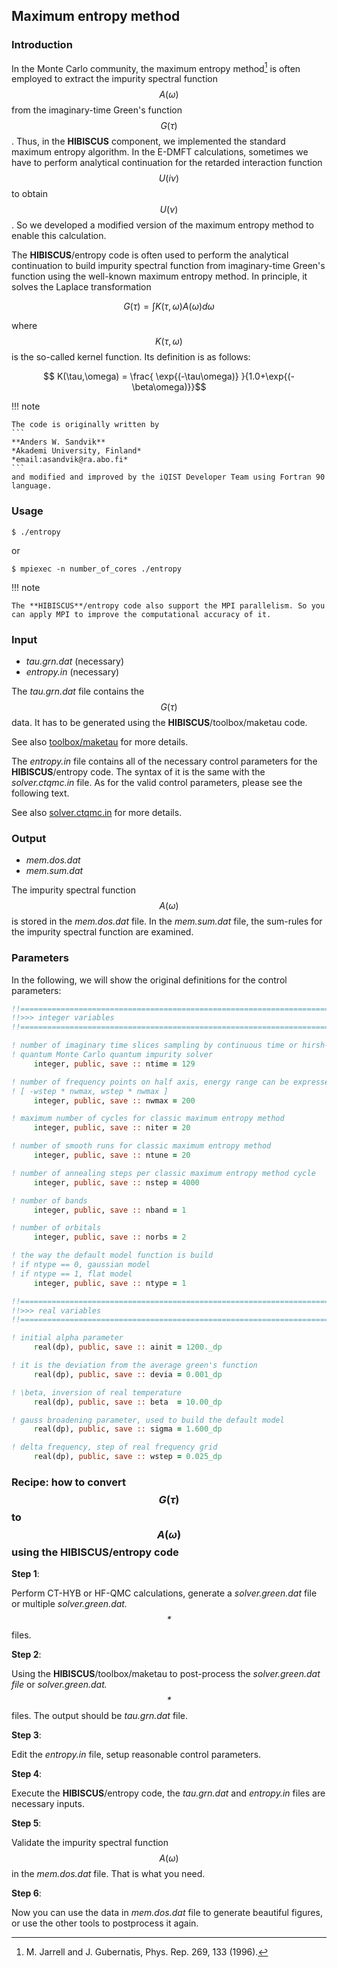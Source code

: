 ## Maximum entropy method

### Introduction

In the Monte Carlo community, the maximum entropy method[^1] is often employed to extract the impurity spectral function $$A(\omega)$$ from the imaginary-time Green's function $$G(\tau)$$. Thus, in the **HIBISCUS** component, we implemented the standard maximum entropy algorithm. In the E-DMFT calculations, sometimes we have to perform analytical continuation for the retarded interaction function $$U(i\nu)$$ to obtain $$U(\nu)$$. So we developed a modified version of the maximum entropy method to enable this calculation.

The **HIBISCUS**/entropy code is often used to perform the analytical continuation to build impurity spectral function from imaginary-time Green's function using the well-known maximum entropy method. In principle, it solves the Laplace transformation

```math
    G(\tau) = \int K(\tau,\omega) A(\omega) d\omega
```

where $$K(\tau,\omega)$$ is the so-called kernel function. Its definition is as follows:

```math
    K(\tau,\omega) = \frac{ \exp{(-\tau\omega)} }{1.0+\exp{(-\beta\omega)}}
```

[^1]: M. Jarrell and J. Gubernatis, Phys. Rep. 269, 133 (1996).

!!! note

    The code is originally written by
    ```
    **Anders W. Sandvik**
    *Akademi University, Finland*
    *email:asandvik@ra.abo.fi*
    ```
    and modified and improved by the iQIST Developer Team using Fortran 90 language.

### Usage

```
$ ./entropy
```

or

```
$ mpiexec -n number_of_cores ./entropy
```

!!! note

    The **HIBISCUS**/entropy code also support the MPI parallelism. So you can apply MPI to improve the computational accuracy of it.

### Input

* *tau.grn.dat* (necessary)
* *entropy.in* (necessary)

The *tau.grn.dat* file contains the $$G(\tau)$$ data. It has to be generated using the **HIBISCUS**/toolbox/maketau code. 

See also [toolbox/maketau](tau.md) for more details.

The *entropy.in* file contains all of the necessary control parameters for the **HIBISCUS**/entropy code. The syntax of it is the same with the *solver.ctqmc.in* file. As for the valid control parameters, please see the following text.

See also [solver.ctqmc.in](../ch04/in_ctqmc.md) for more details.

### Output

* *mem.dos.dat*
* *mem.sum.dat*

The impurity spectral function $$A(\omega)$$ is stored in the *mem.dos.dat* file. In the *mem.sum.dat* file, the sum-rules for the impurity spectral function are examined.

### Parameters

In the following, we will show the original definitions for the control parameters:

```fortran
!!========================================================================
!!>>> integer variables                                                <<<
!!========================================================================

! number of imaginary time slices sampling by continuous time or hirsh-fye
! quantum Monte Carlo quantum impurity solver
     integer, public, save :: ntime = 129

! number of frequency points on half axis, energy range can be expressed by
! [ -wstep * nwmax, wstep * nwmax ]
     integer, public, save :: nwmax = 200

! maximum number of cycles for classic maximum entropy method
     integer, public, save :: niter = 20

! number of smooth runs for classic maximum entropy method
     integer, public, save :: ntune = 20

! number of annealing steps per classic maximum entropy method cycle
     integer, public, save :: nstep = 4000

! number of bands
     integer, public, save :: nband = 1

! number of orbitals
     integer, public, save :: norbs = 2

! the way the default model function is build
! if ntype == 0, gaussian model
! if ntype == 1, flat model
     integer, public, save :: ntype = 1

!!========================================================================
!!>>> real variables                                                   <<<
!!========================================================================

! initial alpha parameter
     real(dp), public, save :: ainit = 1200._dp

! it is the deviation from the average green's function
     real(dp), public, save :: devia = 0.001_dp

! \beta, inversion of real temperature
     real(dp), public, save :: beta  = 10.00_dp

! gauss broadening parameter, used to build the default model
     real(dp), public, save :: sigma = 1.600_dp

! delta frequency, step of real frequency grid
     real(dp), public, save :: wstep = 0.025_dp
```

### Recipe: how to convert $$G(\tau)$$ to $$A(\omega)$$ using the **HIBISCUS**/entropy code

**Step 1**: 

Perform CT-HYB or HF-QMC calculations, generate a *solver.green.dat* file or multiple *solver.green.dat.$$*$$* files.

**Step 2**:

Using the **HIBISCUS**/toolbox/maketau to post-process the *solver.green.dat file* or *solver.green.dat.$$*$$* files. The output should be *tau.grn.dat* file.

**Step 3**:

Edit the *entropy.in* file, setup reasonable control parameters.

**Step 4**:

Execute the **HIBISCUS**/entropy code, the *tau.grn.dat* and *entropy.in* files are necessary inputs.

**Step 5**:

Validate the impurity spectral function $$A(\omega)$$ in the *mem.dos.dat* file. That is what you need.

**Step 6**:

Now you can use the data in *mem.dos.dat* file to generate beautiful figures, or use the other tools to postprocess it again.